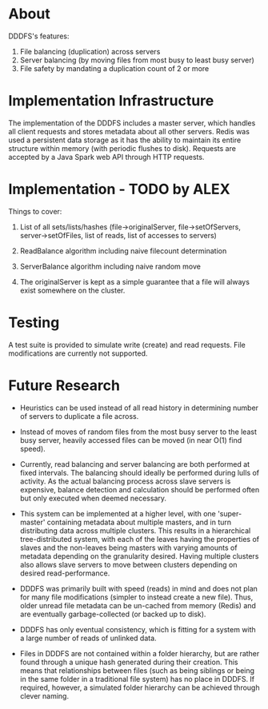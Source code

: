 
# About

DDDFS's features:

1. File balancing (duplication) across servers
2. Server balancing (by moving files from most busy to least busy server)
3. File safety by mandating a duplication count of 2 or more

# Implementation Infrastructure

The implementation of the DDDFS includes a master server, which handles all client requests and stores metadata about all other servers. Redis was used a persistent data storage as it has the ability to maintain its entire structure within memory (with periodic flushes to disk). Requests are accepted by a Java Spark web API through HTTP requests.

# Implementation - TODO by ALEX

Things to cover:

1. List of all sets/lists/hashes (file->originalServer, file->setOfServers, server->setOfFiles, list of reads, list of accesses to servers)

2. ReadBalance algorithm including naive filecount determination

3. ServerBalance algorithm including naive random move

4. The originalServer is kept as a simple guarantee that a file will always exist somewhere on the cluster.

# Testing

A test suite is provided to simulate write (create) and read requests. File modifications are currently not supported.

# Future Research

* Heuristics can be used instead of all read history in determining number of servers to duplicate a file across.

* Instead of moves of random files from the most busy server to the least busy server, heavily accessed files can be moved (in near O(1) find speed).

* Currently, read balancing and server balancing are both performed at fixed intervals. The balancing should ideally be performed during lulls of activity. As the actual balancing process across slave servers is expensive, balance detection and calculation should be performed often but only executed when deemed necessary.

* This system can be implemented at a higher level, with one 'super-master' containing metadata about multiple masters, and in turn distributing data across multiple clusters. This results in a hierarchical tree-distributed system, with each of the leaves having the properties of slaves and the non-leaves being masters with varying amounts of metadata depending on the granularity desired. Having multiple clusters also allows slave servers to move between clusters depending on desired read-performance.

* DDDFS was primarily built with speed (reads) in mind and does not plan for many file modifications (simpler to instead create a new file). Thus, older unread file metadata can be un-cached from memory (Redis) and are eventually garbage-collected (or backed up to disk).

* DDDFS has only eventual consistency, which is fitting for a system with a large number of reads of unlinked data.

* Files in DDDFS are not contained within a folder hierarchy, but are rather found through a unique hash generated during their creation. This means that relationships between files (such as being siblings or being in the same folder in a traditional file system) has no place in DDDFS. If required, however, a simulated folder hierarchy can be achieved through clever naming.
